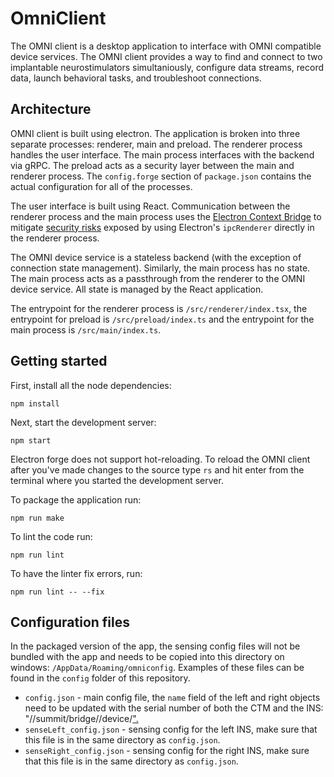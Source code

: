 # OmniClient

The OMNI client is a desktop application to interface with OMNI compatible device services. The OMNI client provides a way to find and connect to two implantable neurostimulators simultaniously, configure data streams, record data, launch behavioral tasks, and troubleshoot connections.

## Architecture

OMNI client is built using electron. The application is broken into three separate processes: renderer, main and preload. The renderer process handles the user interface. The main process interfaces with the backend via gRPC. The preload acts as a security layer between the main and renderer process. The `config.forge` section of `package.json` contains the actual configuration for all of the processes. 

The user interface is built using React. Communication between the renderer process and the main process uses the [Electron Context Bridge](https://www.electronjs.org/docs/api/context-bridge) to mitigate [security risks](https://www.electronjs.org/docs/tutorial/security) exposed by using Electron's `ipcRenderer` directly in the renderer process.

The OMNI device service is a stateless backend (with the exception of connection state management). Similarly, the main process has no state. The main process acts as a passthrough from the renderer to the OMNI device service. All state is managed by the React application.

The entrypoint for the renderer process is `/src/renderer/index.tsx`, the entrypoint for preload is `/src/preload/index.ts` and the entrypoint for the main process is `/src/main/index.ts`.

## Getting started

First, install all the node dependencies:

```
npm install
```

Next, start the development server:

```
npm start
```

Electron forge does not support hot-reloading. To reload the OMNI client after you've made changes to the source type `rs` and hit enter from the terminal where you started the development server.

To package the application run:

```
npm run make
```

To lint the code run:

```
npm run lint
```

To have the linter fix errors, run:

```
npm run lint -- --fix
```
## Configuration files

In the packaged version of the app, the sensing config files will not be bundled with the app and needs to be copied into this directory on windows: `/AppData/Roaming/omniconfig`. Examples of these files can be found in the `config` folder of this repository.

- `config.json` - main config file, the `name` field of the left and right objects need to be updated with the serial number of both the CTM and the INS: "//summit/bridge/<CTM serial number>/device/<INS serial number>".
- `senseLeft_config.json` - sensing config for the left INS, make sure that this file is in the same directory as `config.json`.
- `senseRight_config.json` - sensing config for the right INS, make sure that this file is in the same directory as `config.json`.